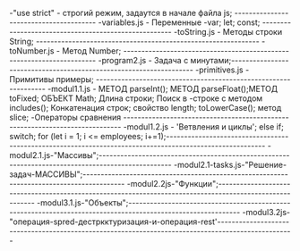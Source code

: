 -"use strict" - строгий режим, задаутся в начале файла js; ---------------------------------------
-variables.js - Переменные -var; let; const; -----------------------------------------------------
-toString.js - Методы строки String; --------------------------------------------------------------
-toNumber.js - Метод Number; ----------------------------------------------------------------------
-program2.js - Задача с минутами;-------------------------------------------------------------------
-primitives.js - Примитивы примеры; ----------------------------------------------------------------
-modul1.1.js - МЕТОД parseInt(); МЕТОД parseFloat();МЕТОД toFixed; ОБЪЕКТ Math; Длина строки; Поиск
в -строке с методом includes(); Конкатенация строк; свойство length; toLowerCase(); метод slice;
-Операторы сравнения -----------------------------------------------------------------------------
-modul1.2.js - 'Ветвления и циклы'; else if; switch; for (let i = 1; i <= employees;
i+=1);---------------------------------------------------------------------------------------------------------
-modul2.1.js-"Массивы";--------------------------------------------------------------------------------------------------
-modul2.1-tasks.js-"Решение-задач-МАССИВЫ";-----------------------------------------------------------------------------------------
-modul2.2js-"Функции";---------------------------------------------------------------------------------------------------------
-modul3.1.js-"Объекты";-------------------------------------------------------------------------------------------------------------
-modul3.2js-"операция-spred-дестркктуризация-и-операция-rest'---------------------------------------------------------------------------------------------------
